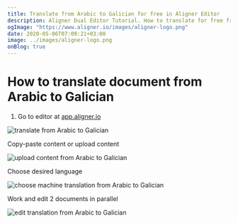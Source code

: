 ```yaml
---
title: Translate from Arabic to Galician for free in Aligner Editor
description: Aligner Dual Editor Tutorial. How to translate for free from Arabic to Galician. Aligner is multilingual document management platform. 
ogImage: "https://www.aligner.io/images/aligner-logo.png"
date: 2020-05-06T07:09:21+03:00
image: ../images/aligner-logo.png
onBlog: true
---
```


# How to translate document from Arabic to Galician

1. Go to editor at [app.aligner.io](https://app.aligner.io "Aligner App web page")

![translate from Arabic to Galician](../aligner-blank-editor.png "translate from Arabic to Galician")

Copy-paste content or upload content

![upload content from Arabic to Galician](../aligner-uploaded-document.png "upload content from Arabic to Galician")

Choose desired language

![choose machine translation from Arabic to Galician](../aligner-language-dropdown.png "choose machine translation from Arabic to Galician")

Work and edit 2 documents in parallel

![edit translation from Arabic to Galician](../aligner-double-sitded-editor.png "edit translation from Arabic to Galician")


